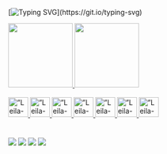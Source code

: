 [![Typing SVG](https://readme-typing-svg.demolab.com?font=Montserrat&pause=1000&color=000000&width=435&lines=%E2%9C%A8+Ol%C3%A1+mundo!+Meu+nome+%C3%A9+Leila+Brum%E2%9C%A8;%F0%9F%91%A9%F0%9F%8F%BB%E2%80%8D%F0%9F%92%BB+Tenho+20+anos+e+estudo+ADS+na+FATEC;%F0%9F%98%8A+Prazer+em+conhec%C3%AA-los!;%F0%9F%A4%97+Sejam+bem-vindos!)](https://git.io/typing-svg)

<div>
	<a href="https://github.com/LeilaBrum">
	<img height="130em"  src="https://github-readme-stats.vercel.app/api?username=leilabrum&show_icons=true&theme=buefy&include_all_commits=true&count_private=true&hide=prs,issues"/>
	<img height="130em" src="https://github-readme-stats.vercel.app/api/top-langs/?username=leilabrum&layout=compact&langs_count=16&theme=buefy"/>
<div>
	
<div style=”display: inline_block”><br>
<img height="40em" aligh=”center” alt=”Leila-AI” src="https://cdn.jsdelivr.net/gh/devicons/devicon/icons/illustrator/illustrator-plain.svg" />
<img height="40em" aligh=”center” alt=”Leila-PS” src="https://cdn.jsdelivr.net/gh/devicons/devicon/icons/photoshop/photoshop-plain.svg" />
<img height="40em" aligh=”center” alt=”Leila-JavaScript” src="https://cdn.jsdelivr.net/gh/devicons/devicon/icons/javascript/javascript-original.svg" />
<img height="40em" aligh=”center” alt=”Leila-HTML” src="https://cdn.jsdelivr.net/gh/devicons/devicon/icons/html5/html5-original.svg" />
<img height="40em" aligh=”center” alt=”Leila-CSS” src="https://cdn.jsdelivr.net/gh/devicons/devicon/icons/css3/css3-original.svg" />
<img height="40em" aligh=”center” alt=”Leila-C” src="https://cdn.jsdelivr.net/gh/devicons/devicon/icons/c/c-original.svg" />
<img height="40em" aligh=”center” alt=”Leila-Java” src="https://cdn.jsdelivr.net/gh/devicons/devicon/icons/java/java-plain.svg" />	             
</div>	
	
#	
	
<div>
	<a href="mailto:contato.leilabrum@gmail.com" target="_blank"><img src="https://img.shields.io/badge/Gmail-D14836?style=for-the-badge&logo=gmail&logoColor=white" target="_blank"></a>
	<a href="mailto:contato.leilabrum@gmail.com" target="_blank"><img src="https://img.shields.io/badge/-Behance-blue?style=for-the-badge&logo=behance&logoColor=white" target="_blank"></a>
	<a href="https://instagram.com/leilabrumn" target="_blank"><img src="https://img.shields.io/badge/Instagram-E4405F?style=for-the-badge&logo=instagram&logoColor=white" target="_blank"></a>
	<a href="https://instagram.com/leilabrumn" target="_blank"><img src="https://img.shields.io/badge/LinkedIn-0077B5?style=for-the-badge&logo=linkedin&logoColor=white"></a>
</div>

